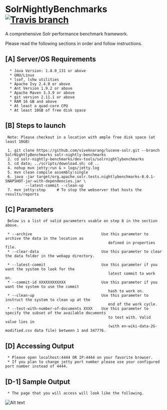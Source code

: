 # SolrNightlyBenchmarks  [![Travis branch](https://img.shields.io/travis/rust-lang/rust/master.svg)]()

A comprehensive Solr performance benchmark framework.

Please read the following sections in order and follow instructions. 

## [A] Server/OS Requirements

      * Java Version: 1.8.0_131 or above
      * GNU/Linux
      * lsof, lshw utilities
      * Apache Ivy 2.4.0 or above
      * Ant Version 1.9.2 or above
      * Apache Maven 3.3.9 or above
      * git version 2.11.1 or above
      * RAM 16 GB and above
      * At least a quad-core CPU
      * At least 10GB of free disk space
      
## [B] Steps to launch

     Note: Please checkout in a location with ample free disk space (at least 10GB)

     1. git clone https://github.com/viveknarang/lucene-solr.git --branch SolrNightlyBenchmarks solr-nightly-benchmarks
     2. cd solr-nightly-benchmarks/dev-tools/solrnightlybenchmarks
     3. cd data; ../scripts/download.sh; cd ..
     4. nohup mvn jetty:run & > logs/jetty.log
     5. mvn clean compile assembly:single
     6. java -jar target/org.apache.solr.tests.nightlybenchmarks-0.0.1-SNAPSHOT-jar-with-dependencies.jar \
             --latest-commit --clean-up 
     7. mvn jetty:stop     # To stop the webserver that hosts the results/reports
     

## [C] Parameters

     Below is a list of valid parameters usable on step 8 in the section above. 
  
     * --archive                               Use this parameter to archive the data in the location as 
                                                  defined in properties file.
     * --clear-data                            Use this parameter to clear the data folder in the webapp directory.
     
     * --latest-commit                         Use this parameter if you want the system to look for the 
                                                  latest commit to work on.
     * --commit-id XXXXXXXXXXXX                Use this parameter if you want the system to use the commit 
                                                  hash to work on.
     * --clean-up                              Use this parameter to instruct the system to clean up at the 
                                                  end of the work cycle.
     * --test-with-number-of-documents XXXX    Use this parameter to specify the subset of the available documents 
                                                  to test with. Valid value lies in 
                                                  (with en-wiki-data-2G-modified.csv data file) between 1 and 347776.
     
## [D] Accessing Output

     * Please open localhost:4444 OR IP:4444 on your favorite browser.
     * If you plan to change jetty port number please use your configured port number instead of 4444.
  
## [D-1] Sample Output
     * The page that you will access will look like the following. 

![Alt text](http://www.viveknarang.com/gsoc/snb_screenshot5.PNG)
